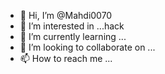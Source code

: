 - 👋 Hi, I’m @Mahdi0070
- 👀 I’m interested in ...hack
- 🌱 I’m currently learning ...
- 💞️ I’m looking to collaborate on ...
- 📫 How to reach me ...

<!---
Mahdi0070/Mahdi0070 is a ✨ special ✨ repository because its `README.md` (this file) appears on your GitHub profile.
You can click the Preview link to take a look at your changes.
--->

